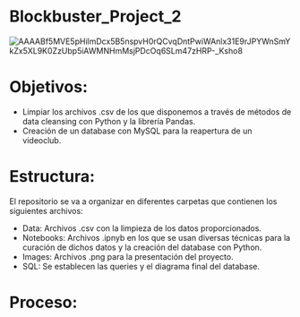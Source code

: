 # Blockbuster_Project_2
![AAAABf5MVE5pHilmDcx5B5nspvH0rQCvqDntPwiWAnlx31E9rJPYWnSmYkZx5XL9K0ZzUbp5iAWMNHmMsjPDcOq6SLm47zHRP-_Ksho8](https://github.com/luisgh87/Blockbuster_Project_2/assets/116723919/fbda6296-8d5a-4336-a270-70ff6dc24126)

# Objetivos:
- Limpiar los archivos .csv de los que disponemos a través de métodos de data cleansing con Python y la librería Pandas.
- Creación de un database con MySQL para la reapertura de un videoclub.

# Estructura:
El repositorio se va a organizar en diferentes carpetas que contienen los siguientes archivos:

- Data: Archivos .csv con la limpieza de los datos proporcionados.
- Notebooks: Archivos .ipnyb en los que se usan diversas técnicas para la curación de dichos datos y la creación del database con Python.
- Images: Archivos .png para la presentación del proyecto.
- SQL: Se establecen las queries y el diagrama final del database.

# Proceso:

